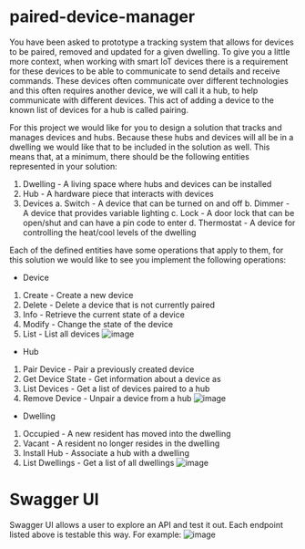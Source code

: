 # paired-device-manager

You have been asked to prototype a tracking system that allows for
devices to be paired, removed and updated for a given dwelling. To give you a little more
context, when working with smart IoT devices there is a requirement for these devices to be
able to communicate to send details and receive commands. These devices often
communicate over different technologies and this often requires another device, we will call it a
hub, to help communicate with different devices. This act of adding a device to the known list of
devices for a hub is called pairing.

For this project we would like for you to design a solution that tracks and manages devices and
hubs. Because these hubs and devices will all be in a dwelling we would like that to be included
in the solution as well. This means that, at a minimum, there should be the following entities
represented in your solution:
1. Dwelling - A living space where hubs and devices can be installed
2. Hub - A hardware piece that interacts with devices
3. Devices
a. Switch - A device that can be turned on and off
b. Dimmer - A device that provides variable lighting
c. Lock - A door lock that can be open/shut and can have a pin code to enter
d. Thermostat - A device for controlling the heat/cool levels of the dwelling

Each of the defined entities have some operations that apply to them, for this solution we would
like to see you implement the following operations:

* Device
1. Create - Create a new device
2. Delete - Delete a device that is not currently paired
3. Info - Retrieve the current state of a device
4. Modify - Change the state of the device
5. List - List all devices
![image](https://user-images.githubusercontent.com/1232540/132280339-ba88c87f-3435-4a30-8c1f-413b1f1ee662.png)

* Hub
1. Pair Device - Pair a previously created device
2. Get Device State - Get information about a device as
3. List Devices - Get a list of devices paired to a hub
4. Remove Device - Unpair a device from a hub
![image](https://user-images.githubusercontent.com/1232540/132280443-0b40449b-aaff-4846-b8fb-65bfc61469f5.png)

* Dwelling
1. Occupied - A new resident has moved into the dwelling
2. Vacant - A resident no longer resides in the dwelling
3. Install Hub - Associate a hub with a dwelling
4. List Dwellings - Get a list of all dwellings
![image](https://user-images.githubusercontent.com/1232540/132280376-740ee21a-d123-4369-b267-a8635ed87145.png)



# Swagger UI
Swagger UI allows a user to explore an API and test it out. Each endpoint listed above is testable this way.
For example:
![image](https://user-images.githubusercontent.com/1232540/132280681-4c84ae34-b36d-48d5-8dde-2ce5778abf66.png)
